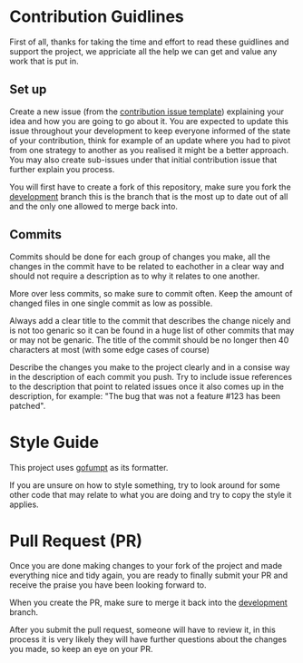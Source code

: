 # Contribution Guidlines

First of all, thanks for taking the time and effort to read these guidlines and support the project, we appriciate all the help we can get and value any work that is put in.


## Set up

Create a new issue (from the [contribution issue template](https://github.com/CTNOriginals/getkeystate/blob/stable/.github/ISSUE_TEMPLATE/contribution.md)) explaining your idea and how you are going to go about it.
You are expected to update this issue throughout your development to keep everyone informed of the state of your contribution,
think for example of an update where you had to pivot from one strategy to another as you realised it might be a better approach.
You may also create sub-issues under that initial contribution issue that further explain you process.

You will first have to create a fork of this repository,
make sure you fork the [development](https://github.com/CTNOriginals/getkeystate/tree/development) branch this is the branch that is the most up to date out of all and the only one allowed to merge back into.


## Commits

Commits should be done for each group of changes you make, 
all the changes in the commit have to be related to eachother in a clear way and should not require a description as to why it relates to one another.

More over less commits, so make sure to commit often.
Keep the amount of changed files in one single commit as low as possible.

Always add a clear title to the commit that describes the change nicely and is not too genaric so it can be found in a huge list of other commits that may or may not be genaric.
The title of the commit should be no longer then 40 characters at most (with some edge cases of course)

Describe the changes you make to the project clearly and in a consise way in the description of each commit you push.
Try to include issue references to the description that point to related issues once it also comes up in the description, for example: "The bug that was not a feature #123 has been patched".


# Style Guide

This project uses [gofumpt](https://github.com/mvdan/gofumpt?tab=readme-ov-file#installation) as its formatter.

If you are unsure on how to style something, try to look around for some other code that may relate to what you are doing and try to copy the style it applies.


# Pull Request (PR)

Once you are done making changes to your fork of the project and made everything nice and tidy again, you are ready to finally submit your PR and receive the praise you have been looking forward to.

When you create the PR, make sure to merge it back into the [development](https://github.com/CTNOriginals/getkeystate/tree/development) branch.

After you submit the pull request, someone will have to review it, in this process it is very likely they will have further questions about the changes you made, so keep an eye on your PR.